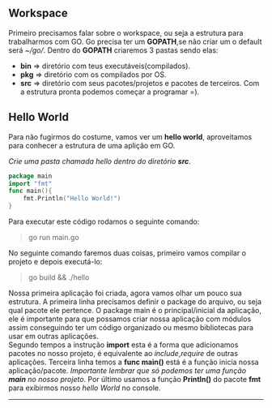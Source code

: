 ## Workspace
Primeiro precisamos falar sobre o workspace, ou seja a estrutura para trabalharmos com GO. Go precisa ter um **GOPATH**,se não criar um o default será *~/go/*.
Dentro do **GOPATH** criaremos 3 pastas sendo elas:
* **bin** => diretório com teus executáveis(compilados).
* **pkg** => diretório com os compilados por OS.
* **src** => diretório com seus pacotes/projetos e pacotes de terceiros.
Com a estrutura pronta podemos começar a programar =).  

## Hello World
Para não fugirmos do costume, vamos ver um **hello world**, aproveitamos para conhecer a estrutura de uma aplição em GO.

*Crie uma pasta chamada hello dentro do diretório **src***.
```go
package main
import "fmt"
func main(){
    fmt.Println("Hello World!")
}
```
Para executar este código rodamos o seguinte comando:
> go run main.go

No seguinte comando faremos duas coisas, primeiro vamos compilar o projeto e depois executá-lo:
> go build && ./hello

Nossa primeira aplicação foi criada, agora vamos olhar um pouco sua estrutura.
A primeira linha precisamos definir o package do arquivo, ou seja qual pacote ele pertence. O package main é o principal/inicial da aplicação, ele é importante para que possamos criar nossa aplicação com módulos assim conseguindo ter um código organizado ou mesmo bibliotecas para usar em outras aplicações.  
Segundo tempos a instrução **import** esta é a forma que adicionamos pacotes no nosso projeto, é equivalente ao *include*,*require* de outras aplicações.
Terceira linha temos a **func main()** está é a função inicia nossa aplicação/pacote. *Importante lembrar que só podemos ter uma função **main** no nosso projeto*.
Por último usamos a função **Println()** do pacote **fmt** para exibirmos nosso *hello World* no console.
___
